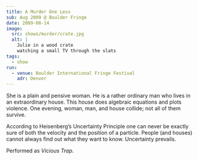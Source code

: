 ```yaml
---
title: A Murder One Less
sub: Aug 2009 @ Boulder Fringe
date: 2009-08-14
image:
  src: shows/murder/crate.jpg
  alt: |
    Julie in a wood crate
    watching a small TV through the slats
tags:
  - show
run:
  - venue: Boulder International Fringe Festival
    adr: Denver
---
```


She is a plain and pensive woman. He is a rather ordinary man who lives in an extraordinary house. This house does algebraic equations and plots violence. One evening, woman, man, and house collide; not all of them survive.

According to Heisenberg’s Uncertainty Principle one can never be exactly sure of both the velocity and the position of a particle. People (and houses) cannot always find out what they want to know. Uncertainty prevails.

Performed as _Vicious Trap_.
